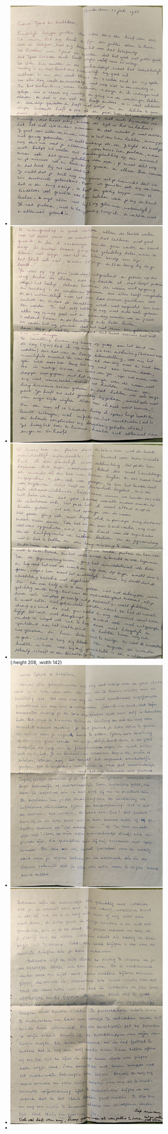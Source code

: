 - ![IMG_20250211_110801.jpg](../assets/IMG_20250211_110801_1739272774628_0.jpg)
- ![IMG_20250211_110811.jpg](../assets/IMG_20250211_110811_1739272802758_0.jpg)
- ![IMG_20250211_110842.jpg](../assets/IMG_20250211_110842_1739272819472_0.jpg){:height 208, :width 142}
- ![IMG_20250211_110739.jpg](../assets/IMG_20250211_110739_1739272832757_0.jpg)
- ![IMG_20250211_110746.jpg](../assets/IMG_20250211_110746_1739272844797_0.jpg)
-